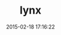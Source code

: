 ---
layout: post
title:  "lynx"
repo:   "panthomakos/lynx"
date:   2015-02-18 17:16:22
gemurl: https://www.github.com/panthomakos/lynx
---